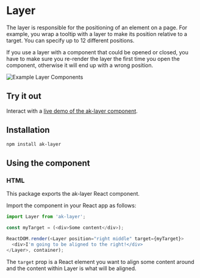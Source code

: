 # Layer

The layer is responsible for the positioning of an element on a page. For example, you wrap a tooltip with a layer to make its position relative to a target. You can specify up to 12 different positions.

If you use a layer with a component that could be opened or closed, you have to make sure you re-render the layer the first time you open the component, otherwise it will end up with a wrong position.

![Example Layer Components](https://bytebucket.org/atlassian/atlaskit/raw/@BITBUCKET_COMMIT@/packages/ak-layer/docs/Layer.png)

## Try it out

Interact with a [live demo of the ak-layer component](https://aui-cdn.atlassian.com/atlaskit/stories/ak-layer/@VERSION@/).

## Installation

```sh
npm install ak-layer
```

## Using the component

### HTML

This package exports the ak-layer React component.

Import the component in your React app as follows:

```js
import Layer from 'ak-layer';

const myTarget = (<div>Some content</div>);

ReactDOM.render(<Layer position="right middle" target={myTarget}>
  <div>I'm going to be aligned to the right!</div>
</Layer>, container);
```

The `target` prop is a React element you want to align some content around and the content within Layer is what will be aligned.
